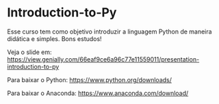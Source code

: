 # Introduction-to-Py
Esse curso tem como objetivo introduzir a linguagem Python de maneira didática e simples. Bons estudos!

Veja o slide em: https://view.genially.com/66eaf9ce6a96c77e11559011/presentation-introduction-to-py

Para baixar o Python: https://www.python.org/downloads/

Para baixar o Anaconda: https://www.anaconda.com/download/
